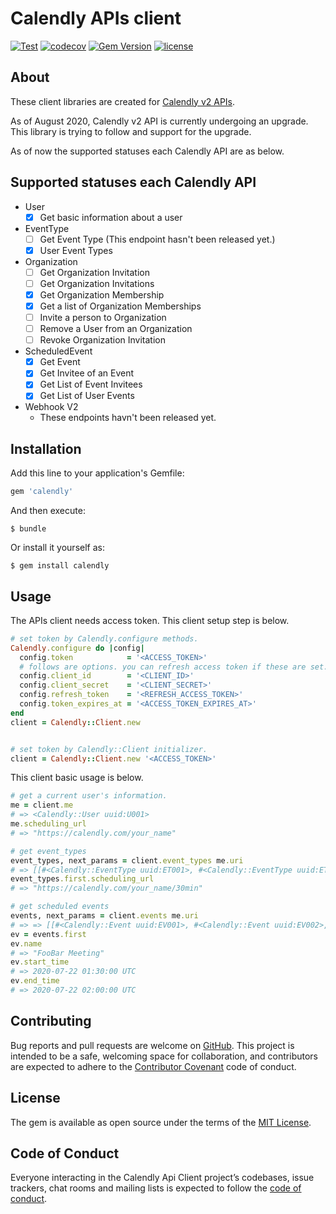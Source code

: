 # Calendly APIs client

[![Test](https://github.com/koshilife/calendly-api-ruby-client/workflows/Test/badge.svg)](https://github.com/koshilife/calendly-api-ruby-client/actions?query=workflow%3ATest)
[![codecov](https://codecov.io/gh/koshilife/calendly-api-ruby-client/branch/master/graph/badge.svg)](https://codecov.io/gh/koshilife/calendly-api-ruby-client)
[![Gem Version](https://badge.fury.io/rb/calendly.svg)](http://badge.fury.io/rb/calendly)
[![license](https://img.shields.io/github/license/koshilife/calendly-api-ruby-client)](https://github.com/koshilife/calendly-api-ruby-client/blob/master/LICENSE.txt)

## About

These client libraries are created for [Calendly v2 APIs](https://calendly.stoplight.io/docs/gh/calendly/api-docs).

As of August 2020, Calendly v2 API is currently undergoing an upgrade.
This library is trying to follow and support for the upgrade.

As of now the supported statuses each Calendly API are as below.

## Supported statuses each Calendly API

- User
  - [x] Get basic information about a user
- EventType
  - [ ] Get Event Type (This endpoint hasn't been released yet.)
  - [x] User Event Types
- Organization
  - [ ] Get Organization Invitation
  - [ ] Get Organization Invitations
  - [x] Get Organization Membership
  - [x] Get a list of Organization Memberships
  - [ ] Invite a person to Organization
  - [ ] Remove a User from an Organization
  - [ ] Revoke Organization Invitation
- ScheduledEvent
  - [x] Get Event
  - [x] Get Invitee of an Event
  - [x] Get List of Event Invitees
  - [x] Get List of User Events
- Webhook V2
  - These endpoints havn't been released yet.

## Installation

Add this line to your application's Gemfile:

```ruby
gem 'calendly'
```

And then execute:

    $ bundle

Or install it yourself as:

    $ gem install calendly

## Usage

The APIs client needs access token.
This client setup step is below.

```ruby
# set token by Calendly.configure methods.
Calendly.configure do |config|
  config.token            = '<ACCESS_TOKEN>'
  # follows are options. you can refresh access token if these are set.
  config.client_id        = '<CLIENT_ID>'
  config.client_secret    = '<CLIENT_SECRET>'
  config.refresh_token    = '<REFRESH_ACCESS_TOKEN>'
  config.token_expires_at = '<ACCESS_TOKEN_EXPIRES_AT>'
end
client = Calendly::Client.new


# set token by Calendly::Client initializer.
client = Calendly::Client.new '<ACCESS_TOKEN>'
```

This client basic usage is below.

```ruby
# get a current user's information.
me = client.me
# => <Calendly::User uuid:U001>
me.scheduling_url
# => "https://calendly.com/your_name"

# get event_types
event_types, next_params = client.event_types me.uri
# => [[#<Calendly::EventType uuid:ET001>, #<Calendly::EventType uuid:ET002>, #<Calendly::EventType uuid:ET003>], nil]
event_types.first.scheduling_url
# => "https://calendly.com/your_name/30min"

# get scheduled events
events, next_params = client.events me.uri
# => => [[#<Calendly::Event uuid:EV001>, #<Calendly::Event uuid:EV002>, #<Calendly::Event uuid:EV003>], nil]
ev = events.first
ev.name
# => "FooBar Meeting"
ev.start_time
# => 2020-07-22 01:30:00 UTC
ev.end_time
# => 2020-07-22 02:00:00 UTC
```

## Contributing

Bug reports and pull requests are welcome on [GitHub](https://github.com/koshilife/calendly-api-ruby-client). This project is intended to be a safe, welcoming space for collaboration, and contributors are expected to adhere to the [Contributor Covenant](http://contributor-covenant.org) code of conduct.

## License

The gem is available as open source under the terms of the [MIT License](https://opensource.org/licenses/MIT).

## Code of Conduct

Everyone interacting in the Calendly Api Client project’s codebases, issue trackers, chat rooms and mailing lists is expected to follow the [code of conduct](https://github.com/koshilife/calendly-api-ruby-client/blob/master/CODE_OF_CONDUCT.md).
